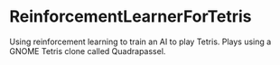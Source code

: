 # ReinforcementLearnerForTetris
Using reinforcement learning to train an AI to play Tetris.
Plays using a GNOME Tetris clone called Quadrapassel.
